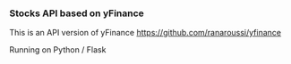 ### Stocks API based on yFinance

This is an API version of yFinance
https://github.com/ranaroussi/yfinance

Running on Python / Flask